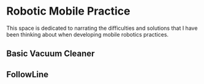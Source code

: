 # Robotic Mobile Practice 
This space is dedicated to narrating the difficulties and solutions that I have been thinking about when developing mobile robotics practices.

## Basic Vacuum Cleaner
## FollowLine
